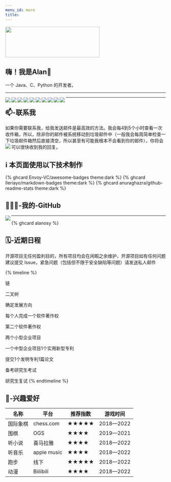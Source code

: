 ```yaml
---
menu_id: more
title: 
---
```


<img src="https://blog-alan.oss-cn-hangzhou.aliyuncs.com/hexo_blog/hello-alan.png" width = "296.23" height = "96" />


## 嗨！我是Alan👋

一个 Java、C、Python 的开发者。

------



 <img align=left src="https://img.shields.io/badge/iOS-000000?style=for-the-badge&logo=ios&logoColor=white"><img align=left src="https://img.shields.io/badge/Linux-FCC624?style=for-the-badge&logo=linux&logoColor=black"><img align=left src="https://img.shields.io/badge/mac%20os-000000?style=for-the-badge&logo=apple&logoColor=white">
 <img align=left src="https://img.shields.io/badge/Python-3776AB?style=for-the-badge&logo=python&logoColor=white"><img align=left src="https://img.shields.io/badge/C-00599C?style=for-the-badge&logo=c&logoColor=white"><img align=left src="https://img.shields.io/badge/Markdown-000000?style=for-the-badge&logo=markdown&logoColor=white"><img align=left src="https://img.shields.io/badge/Java-ED8B00?style=for-the-badge&logo=openjdk&logoColor=white">
 <img align=left src="https://img.shields.io/badge/CLion-000000?style=for-the-badge&logo=clion&logoColor=white"><img align=left src="https://img.shields.io/badge/VIM-%2311AB00.svg?&style=for-the-badge&logo=vim&logoColor=white"><img align=left src="https://img.shields.io/badge/Safari-FF1B2D?style=for-the-badge&logo=Safari&logoColor=white">



------



## 📫-联系我
如果你需要联系我，给我发送邮件是最高效的方法。我会每4到5个小时查看一次收件箱，所以，除非你的邮件被系统移动到垃圾邮件中（一般我会每周简单检查一下垃圾邮件箱然后直接清空，所以甚至有可能我根本不会看到你的邮件），你将会可以很快收到我的回复。
<a href="mailto:alanos@aliyun.com">
<img align=left src="https://img.shields.io/badge/Gmail-D14836?style=for-the-badge&logo=gmail&logoColor=white">
</a>

## ℹ️ 本页面使用以下技术制作

{% ghcard Envoy-VC/awesome-badges theme:dark %}
{% ghcard Ileriayo/markdown-badges theme:dark %}
{% ghcard anuraghazra/github-readme-stats theme:dark %}

## 👨🏻‍💻-我的-GitHub

<a target="blank" rel="noopener" href="https://github.com/Alanosy">
 <img align=left src="https://img.shields.io/badge/GitHub-100000?style=for-the-badge&logo=github&logoColor=white">
</a>

------

{% ghcard alanosy %}


## 🗓-近期日程

开源项目无任何盈利目的，所有项目均会在闲暇之余维护，开源项目如有任何问题建议提交 Issue，紧急问题（包括但不限于安全缺陷等问题）请发送私人邮件

{% timeline %}
<!-- node 2022 年 10 月 29 日 -->
链
<!-- node 2022 年 11 月 1 日 -->
二叉树
<!-- node 2022 年 11 月 2 日 -11月7日 -->
确定发展方向
<!-- node 2022 年 11 月 8 日-1 月 8 日 -->
每个人完成一个软件著作权
<!-- node 2023 年 1 月 9 日-3月9日 -->
第二个软件著作权
<!-- node 2023 年 3 月 10 日-9月1日 -->
两个小型企业项目
<!-- node 2023 年 9 月 2 日-12月2日 -->
一个中型企业项目1个实用新型专利
<!-- node 2023 年 12 月 3 日-2024年6月 -->
提交1个发明专利1篇论文
<!-- node 2024 年 6 月-12月-->
备考研究生考试
<!-- node 2025 年 1 月-5月  -->
研究生复试
{% endtimeline %}

## 🤩-兴趣爱好

| 名称     | 平台        | 推荐指数 | 游戏时间  |
| -------- | ----------- | -------- | --------- |
| 国际象棋 | chess.com   | ★★★★★    | 2018—2022 |
| 围棋     | OGS         | ★★★★     | 2019—2021 |
| 听小说   | 喜马拉雅    | ★★★★     | 2018—2022 |
| 听音乐   | apple music | ★★★★     | 2018—2022 |
| 跑步     | 线下        | ★★★★★    | 2018—2022 |
| 动漫     | Biilibili   | ★★★★     | 2018—2022 |
